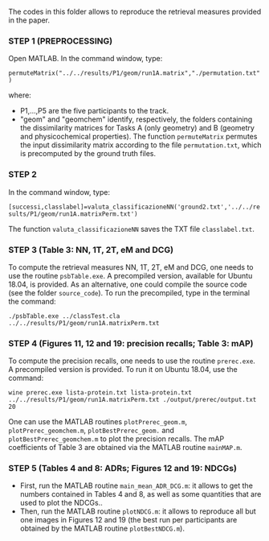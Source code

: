 The codes in this folder allows to reproduce the retrieval measures provided in the paper.

### STEP 1 (PREPROCESSING)
Open MATLAB. In the command window, type:

``permuteMatrix("../../results/P1/geom/run1A.matrix","./permutation.txt")``

where: 
-  P1,...,P5 are the five participants to the track.
-  "geom" and "geomchem" identify, respectively, the folders containing the dissimilarity matrices for Tasks A (only geometry) and B (geometry and physicochemical properties).
The function ``permuteMatrix`` permutes the input dissimilarity matrix according to the file ``permutation.txt``, which is precomputed by the ground truth files.

### STEP 2
In the command window, type:

``[successi,classlabel]=valuta_classificazioneNN('ground2.txt','../../results/P1/geom/run1A.matrixPerm.txt')``

The function ``valuta_classificazioneNN`` saves the TXT file ``classlabel.txt``.

### STEP 3 (Table 3: NN, 1T, 2T, eM and DCG)
To compute the retrieval measures NN, 1T, 2T, eM and DCG, one needs to use the routine ``psbTable.exe``. A precompiled version, available for Ubuntu 18.04, is provided. As an alternative, one could compile the source code (see the folder ``source_code``). To run the precompiled, type in the terminal the command:

``./psbTable.exe ../classTest.cla ../../results/P1/geom/run1A.matrixPerm.txt``

### STEP 4 (Figures 11, 12 and 19: precision recalls; Table 3: mAP)
To compute the precision recalls, one needs to use the routine ``prerec.exe``. A precompiled version is provided. To run it on Ubuntu 18.04, use the command:

``wine prerec.exe lista-protein.txt lista-protein.txt ../../results/P1/geom/run1A.matrixPerm.txt ./output/prerec/output.txt 20``

One can use the MATLAB routines ``plotPrerec_geom.m``, ``plotPrerec_geomchem.m``, ``plotBestPrerec_geom.`` and ``plotBestPrerec_geomchem.m`` to plot the precision recalls. The mAP coefficients of Table 3 are obtained via the MATLAB routine ``mainMAP.m``.

### STEP 5 (Tables 4 and 8: ADRs; Figures 12 and 19: NDCGs)
- First, run the MATLAB routine ``main_mean_ADR_DCG.m``: it allows to get the numbers contained in Tables 4 and 8, as well as some quantities that are used to plot the NDCGs..
- Then, run the MATLAB routine ``plotNDCG.m``: it allows to reproduce all but one images in Figures 12 and 19 (the best run per participants are obtained by the MATLAB routine ``plotBestNDCG.m``).
